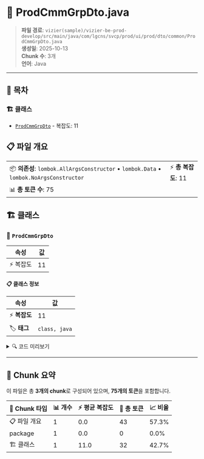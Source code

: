 # 📄 ProdCmmGrpDto.java

> **파일 경로**: `vizier(sample)/vizier-be-prod-develop/src/main/java/com/lgcns/svcp/prod/ui/prod/dto/common/ProdCmmGrpDto.java`  
> **생성일**: 2025-10-13  
> **Chunk 수**: 3개  
> **언어**: Java
---

## 📑 목차

### 🏗️ 클래스
- [`ProdCmmGrpDto`](#class-prodcmmgrpdto) - 복잡도: 11

## 📋 파일 개요

| | |
|--|--|
| 📦 **의존성**: `lombok.AllArgsConstructor` • `lombok.Data` • `lombok.NoArgsConstructor` | ⚡ **총 복잡도**: 11 |
| 📊 **총 토큰 수**: 75 |  |



## 🏗️ 클래스

### <a id="class-prodcmmgrpdto"></a>🎯 `ProdCmmGrpDto`

| 속성 | 값 |
|------|----|
| ⚡ 복잡도 | 11 |



#### 📋 클래스 정보

| 속성 | 값 |
|------|----|
| ⚡ **복잡도** | 11 || 📍 **라인 범위** | 11-11 |
| 🏷️ **태그** | `class, java` |

<details>
<summary>🔍 코드 미리보기</summary>

```java
public class ProdCmmGrpDto {
    private String groupCode;
    private String commonCode;
    private String name;
    private String description;
    private String hposCode;
    private String refAttrCntn;
    private String startDate;
    private String endDate;
    private Integer sortNo;
}...
```

**Chunk 정보**
- 🆔 **ID**: `8b1656f6c26b`
- 📍 **라인**: 11-11
- 📊 **토큰**: 32
- 🏷️ **태그**: `class, java`

</details>

---





## 🧩 Chunk 요약

이 파일은 총 **3개의 chunk**로 구성되어 있으며, **75개의 토큰**을 포함합니다.

| 🧩 Chunk 타입 | 📊 개수 | ⚡ 평균 복잡도 | 📝 총 토큰 | 📈 비율 |
|---------------|--------|-------------|----------|--------|
| 📋 파일 개요 | 1 | 0.0 | 43 | 57.3% |
| package | 1 | 0.0 | 0 | 0.0% |
| 🏗️ 클래스 | 1 | 11.0 | 32 | 42.7% |

